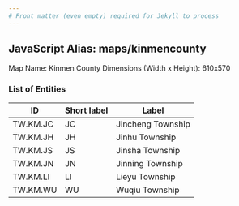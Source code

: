 ```yaml
---
# Front matter (even empty) required for Jekyll to process
---
```


## JavaScript Alias: maps/kinmencounty

Map Name: Kinmen County
Dimensions (Width x Height): 610x570

### List of Entities

ID | Short label | Label
---|---|---|
TW.KM.JC|JC|Jincheng Township
TW.KM.JH|JH|Jinhu Township
TW.KM.JS|JS|Jinsha Township
TW.KM.JN|JN|Jinning Township
TW.KM.LI|LI|Lieyu Township
TW.KM.WU|WU|Wuqiu Township